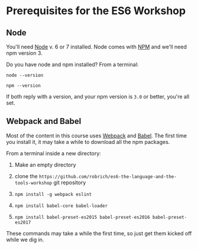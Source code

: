 Prerequisites for the ES6 Workshop
==================================

Node
----

You'll need [Node](https://nodejs.org) v. 6 or 7 installed.  Node comes with [NPM](https://npmjs.org/) and we'll need npm version 3.

Do you have node and npm installed?  From a terminal:

`node --version`

`npm --version`

If both reply with a version, and your npm version is `3.0` or better, you're all set.


Webpack and Babel
-----------------

Most of the content in this course uses [Webpack](https://webpack.github.io/) and [Babel](http://babeljs.io/).  The first time you install it, it may take a while to download all the npm packages.

From a terminal inside a new directory:

1. Make an empty directory

2. clone the `https://github.com/robrich/es6-the-language-and-the-tools-workshop` git repository

3. `npm install -g webpack eslint`

4. `npm install babel-core babel-loader`

5. `npm install babel-preset-es2015 babel-preset-es2016 babel-preset-es2017`

These commands may take a while the first time, so just get them kicked off while we dig in.
